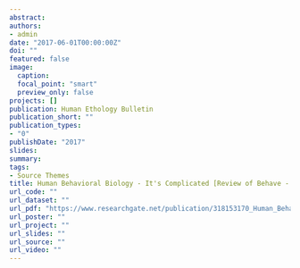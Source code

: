 ```yaml
---
abstract:
authors:
- admin
date: "2017-06-01T00:00:00Z"
doi: ""
featured: false
image:
  caption:
  focal_point: "smart"
  preview_only: false
projects: []
publication: Human Ethology Bulletin
publication_short: ""
publication_types:
- "0"
publishDate: "2017"
slides:
summary:
tags:
- Source Themes
title: Human Behavioral Biology - It's Complicated [Review of Behave - The Biology of Humans at Our Best and Worst]
url_code: ""
url_dataset: ""
url_pdf: "https://www.researchgate.net/publication/318153170_Human_Behavioral_Biology_It%27s_Complicated_Review_of_Behave_The_Biology_of_Humans_at_Our_Best_and_Worst"
url_poster: ""
url_project: ""
url_slides: ""
url_source: ""
url_video: ""
---
```


